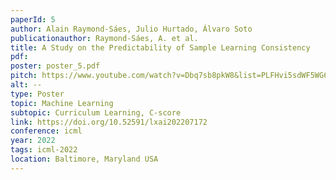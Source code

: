 ```yaml
---
paperId: 5
author: Alain Raymond-Sáes, Julio Hurtado, Álvaro Soto
publicationauthor: Raymond-Sáes, A. et al.
title: A Study on the Predictability of Sample Learning Consistency
pdf: 
poster: poster_5.pdf
pitch: https://www.youtube.com/watch?v=Dbq7sb8pkW8&list=PLFHvi5sdWF5WG6ui6X90DZP4PEjMAuoVS&index=8&ab_channel=LatinXinAI
alt: --
type: Poster
topic: Machine Learning
subtopic: Curriculum Learning, C-score
link: https://doi.org/10.52591/lxai202207172
conference: icml
year: 2022
tags: icml-2022
location: Baltimore, Maryland USA
---
```

